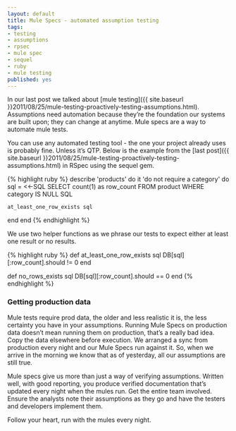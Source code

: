```yaml
---
layout: default
title: Mule Specs - automated assumption testing
tags:
- testing
- assumptions
- rpsec
- mule spec
- sequel
- ruby
- mule testing
published: yes
---
```

In our last post we talked about [mule testing]({{ site.baseurl }}2011/08/25/mule-testing-proactively-testing-assumptions.html). Assumptions need automation because they’re the foundation our systems are built upon; they can change at anytime. Mule specs are a way to automate mule tests.

You can use any automated testing tool - the one your project already uses is probably fine. Unless it’s QTP. Below is the example from the [last post]({{ site.baseurl }}2011/08/25/mule-testing-proactively-testing-assumptions.html) in RSpec using the sequel gem.

{% highlight ruby %}
describe 'products' do
  it 'do not require a category' do
    sql = <<-SQL
      SELECT count(1) as row_count
      FROM product
      WHERE category IS NULL
    SQL

    at_least_one_row_exists sql
  end
end
{% endhighlight %}

We use two helper functions as we phrase our tests to expect either at least one result or no results.

{% highlight ruby %}
def at_least_one_row_exists sql
  DB[sql][:row_count].should != 0
end

def no_rows_exists sql
  DB[sql][:row_count].should == 0
end
{% endhighlight %}

### Getting production data
Mule tests require prod data, the older and less realistic it is, the less certainty you have in your assumptions. Running Mule Specs on production data doesn’t mean running them on production, that’s a really bad idea. Copy the data elsewhere before execution. We arranged a sync from production every night and our Mule Specs run against it. So, when we arrive in the morning we know that as of yesterday, all our assumptions are still true.

Mule specs give us more than just a way of verifying assumptions. Written well, with good reporting, you produce verified documentation that’s updated every night when the mules run. Get the entire team involved. Ensure the analysts note their assumptions as they go and have the testers and developers implement them.

Follow your heart, run with the mules every night.